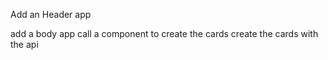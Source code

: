 Add an Header app

add a body app 
    call a component to create the cards
        create the cards with the api